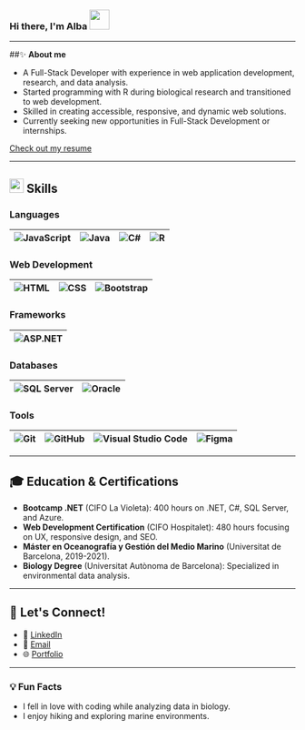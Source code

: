 ### Hi there, I'm Alba <img src="https://media.giphy.com/media/hvRJCLFzcasrR4ia7z/giphy.gif" width="35">

---

##✨ **About me**

- A Full-Stack Developer with experience in web application development, research, and data analysis.  
- Started programming with R during biological research and transitioned to web development.  
- Skilled in creating accessible, responsive, and dynamic web solutions.  
- Currently seeking new opportunities in Full-Stack Development or internships.  

[Check out my resume](https://www.canva.com/design/DAGRMnJypws/Uve1NzCh42w93l8ks5AwOQ/view?utm_content=DAGRMnJypws&utm_campaign=designshare&utm_medium=link2&utm_source=uniquelinks&utlId=h81f4805b56)  

---

## <img src="https://media2.giphy.com/media/QssGEmpkyEOhBCb7e1/giphy.gif?cid=ecf05e47a0n3gi1bfqntqmob8g9aid1oyj2wr3ds3mg700bl&rid=giphy.gif" width="25"> **Skills**

### **Languages**  
| ![JavaScript](https://img.shields.io/badge/JavaScript-yellow?style=for-the-badge&logo=javascript&logoColor=white) | ![Java](https://img.shields.io/badge/Java-orange?style=for-the-badge&logo=java&logoColor=white) | ![C#](https://img.shields.io/badge/C%23-68217A.svg?style=for-the-badge&logo=csharp&logoColor=white) | ![R](https://img.shields.io/badge/R-grey.svg?style=for-the-badge&logo=r&logoColor=white) |
|---|---|---|---|

### **Web Development**  
| ![HTML](https://img.shields.io/badge/HTML-red?style=for-the-badge&logo=html5&logoColor=white) | ![CSS](https://img.shields.io/badge/CSS-blue?style=for-the-badge&logo=css3&logoColor=white) | ![Bootstrap](https://img.shields.io/badge/Bootstrap-purple?style=for-the-badge&logo=bootstrap&logoColor=white) |
|---|---|---|

### **Frameworks**  
| ![ASP.NET](https://img.shields.io/badge/ASP.NET-512BD4.svg?style=for-the-badge&logo=.net&logoColor=white) |
|---|

### **Databases**  
| ![SQL Server](https://img.shields.io/badge/SQL%20Server-CC2927.svg?style=for-the-badge&logo=microsoftsqlserver&logoColor=white) | ![Oracle](https://img.shields.io/badge/Oracle-F80000.svg?style=for-the-badge&logo=oracle&logoColor=white) |
|---|---|

### **Tools**  
| ![Git](https://img.shields.io/badge/Git-%23F05033.svg?style=for-the-badge&logo=git&logoColor=white) | ![GitHub](https://img.shields.io/badge/GitHub-%23121011.svg?style=for-the-badge&logo=github&logoColor=white) | ![Visual Studio Code](https://img.shields.io/badge/Visual%20Studio%20Code-0078d7.svg?style=for-the-badge&logo=visual-studio-code&logoColor=white) | ![Figma](https://img.shields.io/badge/Figma-F24E1E.svg?style=for-the-badge&logo=figma&logoColor=white) |
|---|---|---|---|

---

<!--
## **✨ Projects**

- **[Portfolio Website](https://github.com/AlbaVidalEsteve/portfolio):** A responsive website showcasing personal projects, built with HTML, CSS, and JavaScript.  
- **Data Analysis Dashboard:** Built with R to visualize ecological data and provide insights for environmental studies.  

---
-->

## **🎓 Education & Certifications**

- **Bootcamp .NET** (CIFO La Violeta): 400 hours on .NET, C#, SQL Server, and Azure.  
- **Web Development Certification** (CIFO Hospitalet): 480 hours focusing on UX, responsive design, and SEO.
- **Máster en Oceanografía y Gestión del Medio Marino** (Universitat de Barcelona, 2019-2021).  
- **Biology Degree** (Universitat Autònoma de Barcelona): Specialized in environmental data analysis.  

---

## **📩 Let's Connect!**

- 💼 [LinkedIn](https://www.linkedin.com/in/alba-vidal-esteve-07b801184/)  
- 📧 [Email](mailto:vidalba97@gmail.com)  
- 🌐 [Portfolio](https://github.com/AlbaVidalEsteve)  

---

### **💡 Fun Facts**  

- I fell in love with coding while analyzing data in biology.  
- I enjoy hiking and exploring marine environments. 
